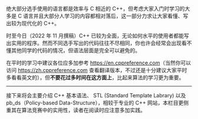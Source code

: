 绝大部分选手使用的语言都是效率与 C 相近的 C++，但考虑大家入门时学习的大多是 C 语言并且大部分人学习的内容都相对落后，这一部分力求让大家看懂、写出较为现代化的 C++。

时至今日（2022 年 11 月撰稿）C++ 已较为全面，无论如何水平的使用者都能写出实用的程序。然而不同选手写出的代码往往不尽相同，你也许会经常会出现看不懂其他同学的代码的情况，但语法层面是完全可以避免的。

在平时的学习中建议各位应多加参考 <https://en.cppreference.com>（当然你可以访问 <https://zh.cppreference.com> 查看翻译版本，不过还是十分建议大家平时多看看英文的），但<b>不要花过多时间在这方面上</b>，比起来算法的学习更为重要。

----

接下来将会主要介绍 C++ 基本语法、 STL (Standard Template Labrary) 以及 pb\_ds（Policy-based Data-Structure），相较于专业的 C++ 网站，本栏目更侧重其在算法竞赛中的实用性，读者在阅读时应注意多加实践。
